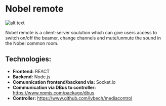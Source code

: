 # Nobel remote
![alt text](https://raw.githubusercontent.com/Gamped/Nobel_Remote/master/Documentation/NobelIOT.png)

Nobel remote is a client-server soulution which can give users access to switch on/off the beamer, change channels and mute/unmute the sound in the Nobel common room. 

## Technologies: 
- **Frontend:** REACT
- **Backend:** Node.js
- **Comunnication frontend/backend via:** Socket.io
- **Communication via DBus to controller:** https://www.npmjs.com/package/dbus
- **Controller:** https://www.github.com/lybech/mediacontrol

